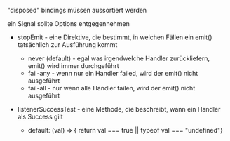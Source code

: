 "disposed" bindings müssen aussortiert werden

ein Signal sollte Options entgegennehmen

- stopEmit - eine Direktive, die bestimmt, in welchen Fällen ein emit() tatsächlich zur Ausführung kommt
  - never (default) - egal was irgendwelche Handler zurückliefern, emit() wird immer durchgeführt
  - fail-any - wenn nur ein Handler failed, wird der emit() nicht ausgeführt
  - fail-all - nur wenn alle Handler failen, wird der emit() nicht ausgeführt

- listenerSuccessTest - eine Methode, die beschreibt, wann ein Handler als Success gilt
  - default: (val) => { return val === true || typeof val === "undefined"}